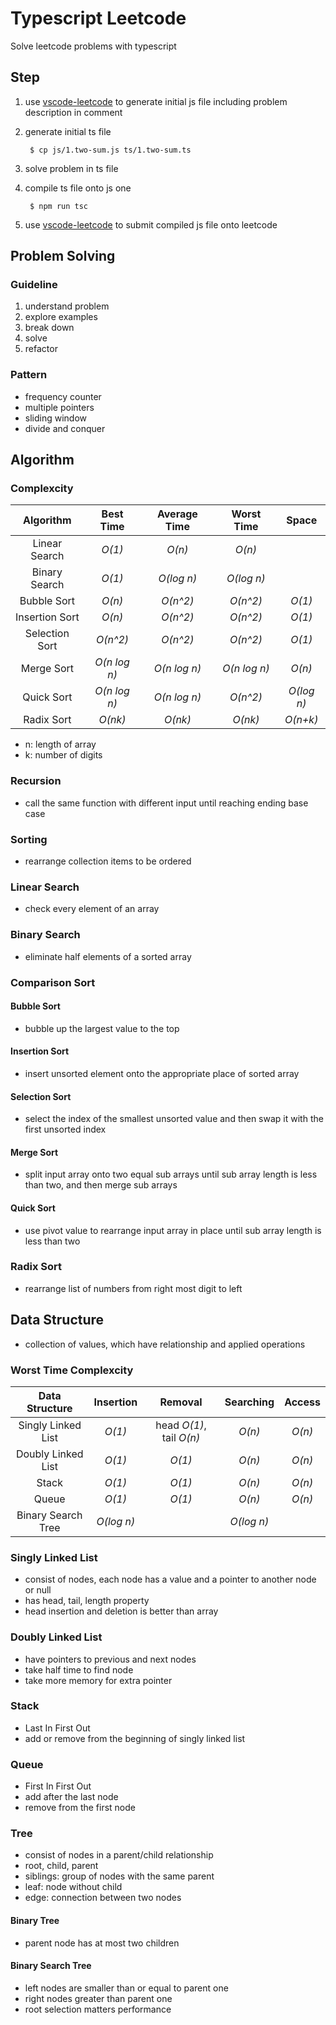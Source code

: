 # Typescript Leetcode
Solve leetcode problems with typescript

## Step
1. use [vscode-leetcode](https://github.com/jdneo/vscode-leetcode) to generate initial js file including problem description in comment

2. generate initial ts file

        $ cp js/1.two-sum.js ts/1.two-sum.ts

3. solve problem in ts file

4. compile ts file onto js one

        $ npm run tsc

5. use [vscode-leetcode](https://github.com/jdneo/vscode-leetcode) to submit compiled js file onto leetcode

## Problem Solving

### Guideline
1. understand problem
2. explore examples
3. break down
4. solve
5. refactor

### Pattern
- frequency counter
- multiple pointers
- sliding window
- divide and conquer

## Algorithm

### Complexcity
| Algorithm       | Best Time     | Average Time  | Worst Time    | Space         |
| :-------------: | :-----------: | :-----------: | :-----------: | :-----------: |
| Linear Search   | *O(1)*        | *O(n)*        | *O(n)*        |               |
| Binary Search   | *O(1)*        | *O(log n)*    | *O(log n)*    |               |
| Bubble Sort     | *O(n)*        | *O(n^2)*      | *O(n^2)*      | *O(1)*        |
| Insertion Sort  | *O(n)*        | *O(n^2)*      | *O(n^2)*      | *O(1)*        |
| Selection Sort  | *O(n^2)*      | *O(n^2)*      | *O(n^2)*      | *O(1)*        |
| Merge Sort      | *O(n log n)*  | *O(n log n)*  | *O(n log n)*  | *O(n)*        |
| Quick Sort      | *O(n log n)*  | *O(n log n)*  | *O(n^2)*      | *O(log n)*    |
| Radix Sort      | *O(nk)*       | *O(nk)*       | *O(nk)*       | *O(n+k)*      |

- n: length of array
- k: number of digits

### Recursion
- call the same function with different input until reaching ending base case

### Sorting
- rearrange collection items to be ordered

### Linear Search
- check every element of an array

### Binary Search
- eliminate half elements of a sorted array

### Comparison Sort

#### Bubble Sort
- bubble up the largest value to the top

#### Insertion Sort
- insert unsorted element onto the appropriate place of sorted array

#### Selection Sort
- select the index of the smallest unsorted value and then swap it with the first unsorted index

#### Merge Sort
- split input array onto two equal sub arrays until sub array length is less than two, and then merge sub arrays

#### Quick Sort
- use pivot value to rearrange input array in place until sub array length is less than two

### Radix Sort
- rearrange list of numbers from right most digit to left

## Data Structure
- collection of values, which have relationship and applied operations

### Worst Time Complexcity
| Data Structure     | Insertion     | Removal       | Searching     | Access        |
| :----------------: | :-----------: | :-----------: | :-----------: | :-----------: |
| Singly Linked List | *O(1)*        | head *O(1)*, tail *O(n)* | *O(n)* |  *O(n)*   |
| Doubly Linked List | *O(1)*        | *O(1)*        | *O(n)*        |  *O(n)*       |
| Stack              | *O(1)*        | *O(1)*        | *O(n)*        |  *O(n)*       |
| Queue              | *O(1)*        | *O(1)*        | *O(n)*        |  *O(n)*       |
| Binary Search Tree | *O(log n)*    |               | *O(log n)*    |               |

### Singly Linked List
- consist of nodes, each node has a value and a pointer to another node or null
- has head, tail, length property
- head insertion and deletion is better than array

### Doubly Linked List
- have pointers to previous and next nodes
- take half time to find node
- take more memory for extra pointer

### Stack
- Last In First Out
- add or remove from the beginning of singly linked list

### Queue
- First In First Out
- add after the last node
- remove from the first node

### Tree
- consist of nodes in a parent/child relationship
- root, child, parent
- siblings: group of nodes with the same parent
- leaf: node without child
- edge: connection between two nodes

#### Binary Tree
- parent node has at most two children

#### Binary Search Tree
- left nodes are smaller than or equal to parent one
- right nodes greater than parent one
- root selection matters performance
